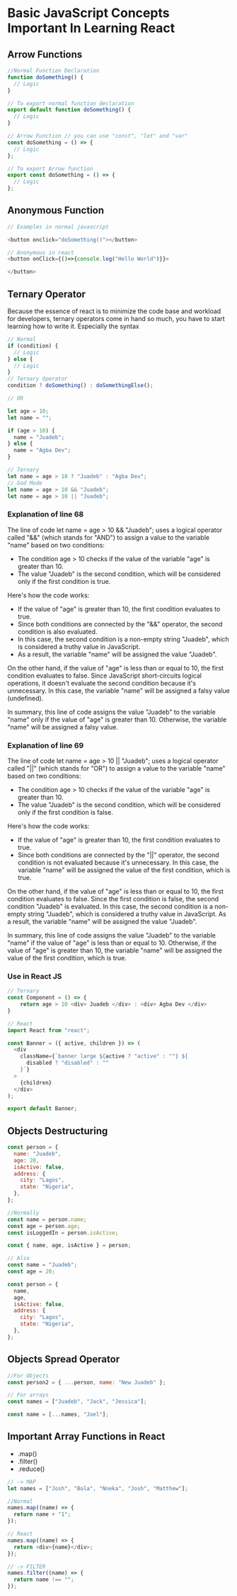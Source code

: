 # Basic JavaScript Concepts Important In Learning React

## Arrow Functions

```js
//Normal Function Declaration
function doSomething() {
  // Logic
}

// To export normal function declaration
export default function doSomething() {
  // Logic
}

// Arrow Function // you can use "const", "let" and "var"
const doSomething = () => {
  // Logic
};

// To export Arrow function
export const doSomething = () => {
  // Logic
};
```

## Anonymous Function

```js
// Examples in normal javascript

<button onclick="doSomething()"></button>

// Anonymous in react
<button onClick={()=>{console.log("Hello World")}}>

</button>
```

## Ternary Operator

Because the essence of react is to minimize the code base and workload for developers, ternary operators come in hand so much, you have to start learning how to write it. Especially the syntax

```js
// Normal
if (condition) {
  // Logic
} else {
  // Logic
}
// Ternary Operator
condition ? doSomething() : doSomethingElse();

// OR

let age = 10;
let name = "";

if (age > 10) {
  name = "Juadeb";
} else {
  name = "Agba Dev";
}

// Ternary
let name = age > 10 ? "Juadeb" : "Agba Dev";
// God Mode
let name = age > 10 && "Juadeb";
let name = age > 10 || "Juadeb";
```

### Explanation of line 68

The line of code let name = age > 10 && "Juadeb"; uses a logical operator called "&&" (which stands for "AND") to assign a value to the variable "name" based on two conditions:

- The condition age > 10 checks if the value of the variable "age" is greater than 10.
- The value "Juadeb" is the second condition, which will be considered only if the first condition is true.

Here's how the code works:

- If the value of "age" is greater than 10, the first condition evaluates to true.
- Since both conditions are connected by the "&&" operator, the second condition is also evaluated.
- In this case, the second condition is a non-empty string "Juadeb", which is considered a truthy value in JavaScript.
- As a result, the variable "name" will be assigned the value "Juadeb".

On the other hand, if the value of "age" is less than or equal to 10, the first condition evaluates to false. Since JavaScript short-circuits logical operations, it doesn't evaluate the second condition because it's unnecessary. In this case, the variable "name" will be assigned a falsy value (undefined).

In summary, this line of code assigns the value "Juadeb" to the variable "name" only if the value of "age" is greater than 10. Otherwise, the variable "name" will be assigned a falsy value.

### Explanation of line 69

The line of code let name = age > 10 || "Juadeb"; uses a logical operator called "||" (which stands for "OR") to assign a value to the variable "name" based on two conditions:

- The condition age > 10 checks if the value of the variable "age" is greater than 10.
- The value "Juadeb" is the second condition, which will be considered only if the first condition is false.

Here's how the code works:

- If the value of "age" is greater than 10, the first condition evaluates to true.
- Since both conditions are connected by the "||" operator, the second condition is not evaluated because it's unnecessary. In this case, the variable "name" will be assigned the value of the first condition, which is true.

On the other hand, if the value of "age" is less than or equal to 10, the first condition evaluates to false.
Since the first condition is false, the second condition "Juadeb" is evaluated.
In this case, the second condition is a non-empty string "Juadeb", which is considered a truthy value in JavaScript.
As a result, the variable "name" will be assigned the value "Juadeb".

In summary, this line of code assigns the value "Juadeb" to the variable "name" if the value of "age" is less than or equal to 10. Otherwise, if the value of "age" is greater than 10, the variable "name" will be assigned the value of the first condition, which is true.

### Use in React JS

```js
// Ternary
const Component = () => {
    return age > 10 <div> Juadeb </div> : <div> Agba Dev </div>
}

// React
import React from "react";

const Banner = ({ active, children }) => (
  <div
    className={`banner large ${active ? "active" : ""} ${
      disabled ? "disabled" : ""
    }`}
  >
    {children}
  </div>
);

export default Banner;
```

## Objects Destructuring

```js
const person = {
  name: "Juadeb",
  age: 20,
  isActive: false,
  address: {
    city: "Lagos",
    state: "Nigeria",
  },
};

//Normally
const name = person.name;
const age = person.age;
const isLoggedIn = person.isActive;

const { name, age, isActive } = person;

// Also
const name = "Juadeb";
const age = 20;

const person = {
  name,
  age,
  isActive: false,
  address: {
    city: "Lagos",
    state: "Nigeria",
  },
};
```

## Objects Spread Operator

```js
//For Objects
const person2 = { ...person, name: "New Juadeb" };

// For arrays
const names = ["Juadeb", "Jack", "Jessica"];

const name = [...names, "Joel"];
```

## Important Array Functions in React

- .map()
- .filter()
- .reduce()

```js
// -> MAP
let names = ["Josh", "Bola", "Nneka", "Josh", "Matthew"];

//Normal
names.map((name) => {
  return name + "1";
});

// React
names.map((name) => {
  return <div>{name}</div>;
});

// -> FILTER
names.filter((name) => {
  return name !== "";
});
```
